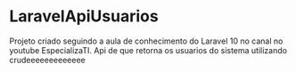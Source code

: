 # LaravelApiUsuarios
Projeto criado seguindo a aula de conhecimento do Laravel 10 no canal no youtube EspecializaTI.  Api de que retorna os usuarios do sistema utilizando crudeeeeeeeeeeeee
